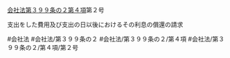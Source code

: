 [会社法第３９９条の２第４項](会社法＿＿＿＿第３９９条の２第４項)第２号

支出をした費用及び支出の日以後におけるその利息の償還の請求


#会社法
#会社法/第３９９条の２
#会社法/第３９９条の２/第４項
#会社法/第３９９条の２/第４項/第２号

